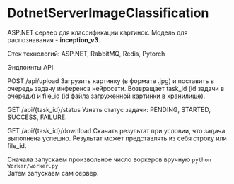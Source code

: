 # DotnetServerImageClassification

ASP.NET сервер для классификации картинок. Модель для распознавания - **inception_v3**.

Стек технологий: ASP.NET, RabbitMQ, Redis, Pytorch

Эндпоинты API:

POST /api/upload
Загрузить картинку (в формате .jpg) и поставить в очередь задачу инференса нейросети. Возвращает task_id (id задачи в очереди) и file_id (id файла загруженной картинки в хранилище).

GET /api/{task_id}/status
Узнать статус задачи: PENDING, STARTED, SUCCESS, FAILURE.

GET /api/{task_id}/download
Скачать результат при условии, что задача выполнена успешно. Результат может представлять из себя строку или file_id.

Сначала запускаем произвольное число воркеров вручную `python Worker/worker.py`\
Затем запускаем сам сервер.
